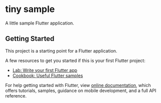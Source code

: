 # tiny sample

A little sample Flutter application.

## Getting Started

This project is a starting point for a Flutter application.

A few resources to get you started if this is your first Flutter project:

- [Lab: Write your first Flutter app](https://flutter.io/docs/get-started/codelab)
- [Cookbook: Useful Flutter samples](https://flutter.io/docs/cookbook)

For help getting started with Flutter, view
[online documentation](https://flutter.io/docs), which offers tutorials, 
samples, guidance on mobile development, and a full API reference.

